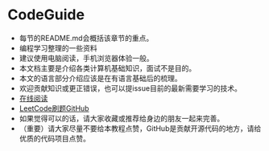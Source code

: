 # CodeGuide

+ 每节的README.md会概括该章节的重点。
+ 编程学习整理的一些资料
+ 建议使用电脑阅读，手机浏览器体验一般。
+ 本文档主要是介绍各类计算机基础知识，面试不是目的。
+ 本文的语言部分介绍应该是在有语言基础后的梳理。
+ 欢迎贡献知识或更正错误，也可以提issue目前的最新需要学习的技术。
+ [在线阅读](https://dangoyear.github.io/CodeGuide)
+ [LeetCode刷题GitHub](https://github.com/DangOYear/LeetCodeJava)
+ 如果觉得可以的话，请大家收藏或推荐给身边的朋友一起来完善。
+ （重要）请大家尽量不要给本教程点赞，GitHub是贡献开源代码的地方，请给优质的代码项目点赞。

